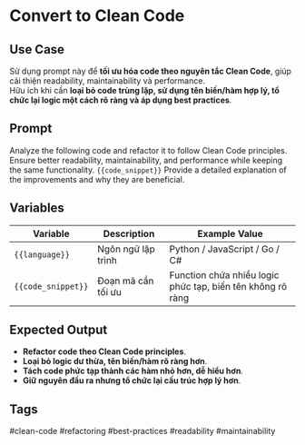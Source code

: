 # Convert to Clean Code  

## **Use Case**  
Sử dụng prompt này để **tối ưu hóa code theo nguyên tắc Clean Code**, giúp cải thiện readability, maintainability và performance.  
Hữu ích khi cần **loại bỏ code trùng lặp, sử dụng tên biến/hàm hợp lý, tổ chức lại logic một cách rõ ràng và áp dụng best practices**.  

## **Prompt**  
Analyze the following code and refactor it to follow Clean Code principles.
Ensure better readability, maintainability, and performance while keeping the same functionality.
`{{code_snippet}}`
Provide a detailed explanation of the improvements and why they are beneficial.

## **Variables**  
| Variable | Description | Example Value |
|----------|------------|--------------|
| `{{language}}` | Ngôn ngữ lập trình | Python / JavaScript / Go / C# |
| `{{code_snippet}}` | Đoạn mã cần tối ưu | Function chứa nhiều logic phức tạp, biến tên không rõ ràng |

## **Expected Output**  
- **Refactor code theo Clean Code principles**.  
- **Loại bỏ logic dư thừa, tên biến/hàm rõ ràng hơn**.  
- **Tách code phức tạp thành các hàm nhỏ hơn, dễ hiểu hơn**.  
- **Giữ nguyên đầu ra nhưng tổ chức lại cấu trúc hợp lý hơn**.  

## **Tags**
#clean-code #refactoring #best-practices #readability #maintainability